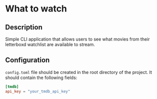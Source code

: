 # What to watch

## Description

Simple CLI application that allows users to see what movies from their letterboxd watchlist are available to stream.

## Configuration

`config.toml` file should be created in the root directory of the project. It should contain the following fields:

```toml
[tmdb]
api_key = "your_tmdb_api_key"
```
